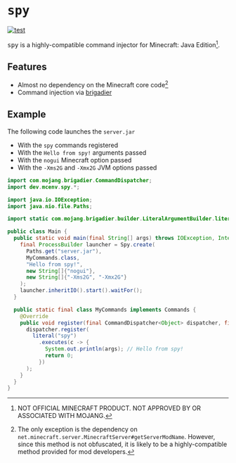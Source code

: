 # <samp>spy</samp>

[![test](https://github.com/mcenv/spy/actions/workflows/test.yml/badge.svg)](https://github.com/mcenv/spy/actions/workflows/test.yml)

<samp>spy</samp> is a highly-compatible command injector for Minecraft: Java Edition[^1].

## Features

- Almost no dependency on the Minecraft core code[^2]
- Command injection via [brigadier](https://github.com/Mojang/brigadier)

## Example

The following code launches the `server.jar`

- With the `spy` commands registered
- With the `Hello from spy!` arguments passed
- With the `nogui` Minecraft option passed
- With the `-Xms2G` and `-Xmx2G` JVM options passed

```java
import com.mojang.brigadier.CommandDispatcher;
import dev.mcenv.spy.*;

import java.io.IOException;
import java.nio.file.Paths;

import static com.mojang.brigadier.builder.LiteralArgumentBuilder.literal;

public class Main {
  public static void main(final String[] args) throws IOException, InterruptedException {
    final ProcessBuilder launcher = Spy.create(
      Paths.get("server.jar"),
      MyCommands.class,
      "Hello from spy!",
      new String[]{"nogui"},
      new String[]{"-Xms2G", "-Xmx2G"}
    );
    launcher.inheritIO().start().waitFor();
  }

  public static final class MyCommands implements Commands {
    @Override
    public void register(final CommandDispatcher<Object> dispatcher, final String args) {
      dispatcher.register(
        literal("spy")
          .executes(c -> {
            System.out.println(args); // Hello from spy!
            return 0;
          })
      );
    }
  }
}
```

[^1]: NOT OFFICIAL MINECRAFT PRODUCT. NOT APPROVED BY OR ASSOCIATED WITH MOJANG.
[^2]: The only exception is the dependency on `net.minecraft.server.MinecraftServer#getServerModName`. However, since this method is not obfuscated, it is likely to be a highly-compatible method provided for mod developers.
